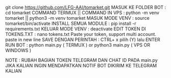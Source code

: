 git clone https://github.com/LFG-AAI/tomarket.git
MASUK KE FOLDER BOT :
cd tomarket
COMMAND TERMUX || COMMAND IN VPS :
python -m venv tomarket  || python3 -m venv tomarket
MASUK MODE VENV :
source tomarket/bin/activate
INSTALL SEMUA MODULE :
pip install -r requirements.txt
KELUAR MODE VENV :
deactivate
EDIT TOKEN DI TOKENS.TXT :
nano tokens.txt
Paste your token, support multi account. paste in new line
SAVE DENGAN PERINTAH :
CTRL+ x pilih (Y) lalu ENTER
RUN BOT :
python main.py ( TERMUX )
or
python3 main.py ( VPS OR WINDOWS )

NOTE :
RUBAH BAGIAN TOKEN TELEGRAM DAN CHAT ID PADA
main.py JIKA KALIAN INGIN MENDAPATKAN NOTIF BOT DIKIRIM KE TELEGRAM KALIAN
